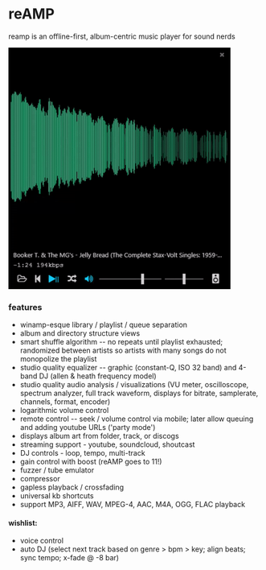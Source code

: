 # reAMP

reamp is an offline-first, album-centric music player for sound nerds

![alt tag](https://github.com/conceptualspace/reAMP/raw/develop/assets/reamp.gif)

### features

- winamp-esque library / playlist / queue separation
- album and directory structure views
- smart shuffle algorithm -- no repeats until playlist exhausted; randomized between artists so artists with many songs do not monopolize the playlist
- studio quality equalizer -- graphic (constant-Q, ISO 32 band) and 4-band DJ  (allen & heath frequency model)
- studio quality audio analysis / visualizations (VU meter, oscilloscope, spectrum analyzer, full track waveform, displays for bitrate, samplerate, channels, format, encoder)
- logarithmic volume control
- remote control -- seek / volume control via mobile; later allow queuing and adding youtube URLs ('party mode')
- displays album art from folder, track, or discogs
- streaming support - youtube, soundcloud, shoutcast
- DJ controls - loop, tempo, multi-track
- gain control with boost (reAMP goes to 11!)
- fuzzer / tube emulator
- compressor
- gapless playback / crossfading
- universal kb shortcuts
- support MP3, AIFF, WAV, MPEG-4, AAC, M4A, OGG, FLAC playback

#### wishlist:
- voice control
- auto DJ (select next track based on genre > bpm > key; align beats; sync tempo; x-fade @ -8 bar)
